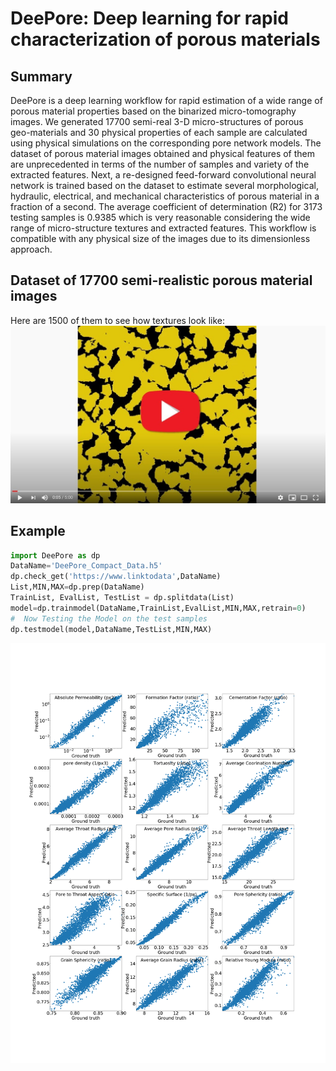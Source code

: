 # DeePore: Deep learning for rapid characterization of porous materials
## Summary
DeePore is a deep learning workflow for rapid estimation of a wide range of porous material properties based on the binarized micro-tomography images. We generated 17700 semi-real 3-D micro-structures of porous geo-materials and 30 physical properties of each sample are calculated using physical simulations on the corresponding pore network models. The dataset of porous material images obtained and physical features of them are unprecedented in terms of the number of samples and variety of the extracted features. Next, a re-designed feed-forward convolutional neural network is trained based on the dataset to estimate several morphological, hydraulic, electrical, and mechanical characteristics of porous material in a fraction of a second. The average coefficient of determination (R2) for 3173 testing samples is 0.9385 which is very reasonable considering the wide range of micro-structure textures and extracted features. This workflow is compatible with any physical size of the images due to its dimensionless approach. 

## Dataset of 17700 semi-realistic porous material images
Here are 1500 of them to see how textures look like:
<br />
[![Image](images/vid1.jpg)](https://www.youtube.com/watch?v=bViDVbmjvK4)


## Example

```python
import DeePore as dp
DataName='DeePore_Compact_Data.h5'
dp.check_get('https://www.linktodata',DataName)               
List,MIN,MAX=dp.prep(DataName)
TrainList, EvalList, TestList = dp.splitdata(List)
model=dp.trainmodel(DataName,TrainList,EvalList,MIN,MAX,retrain=0)  
#  Now Testing the Model on the test samples
dp.testmodel(model,DataName,TestList,MIN,MAX)

```
[![Image](Single-value_Features.png)]()